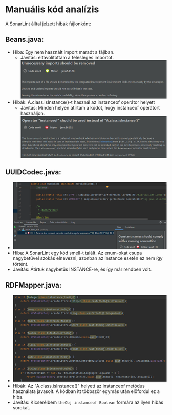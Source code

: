 # Manuális kód analízis

A SonarLint álltal jelzett hibák fájlonként:

## Beans.java:

* Hiba: Egy nem használt import maradt a fájlban.
	* Javítás: eltávolítottam a felesleges importot.
	![](MCR_assets/import.png)
* Hibák: A.class.isInstance()-t használ az instanceof operátor helyett
	* Javítás: Minden helyen átírtam a kódot, hogy instanceof operátort használjon.
	  ![](MCR_assets/instanceof.png)

## UUIDCodec.java:

* ![image-20210505201234247](MCR_assets/image-20210505201234247.png)
* Hiba: A SonarLint egy kód smell-t talált. Az enum-okat csupa nagybetűvel szokás elnevezni, azonban az Instance esetén ez nem így történt.
* Javítás: Átírtuk nagybetűs INSTANCE-re, és így már rendben volt.

## RDFMapper.java:

* ![image-20210505202426191](MCR_assets/image-20210505202426191.png)
* Hibák: Az "A.class.isInstance()" helyett az instanceof metódus használata javasolt. A kódban itt többször egymás után előfordul ez a hiba.
* Javítás: Kicserélbem `theObj instanceof Boolean` formára az ilyen hibás sorokat.